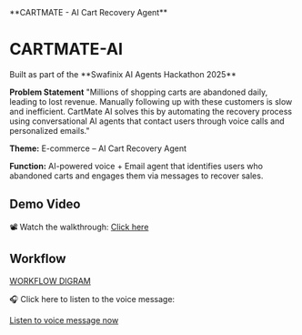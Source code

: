 <!DOCTYPE html>
<html>
<head>
  **CARTMATE - AI Cart Recovery Agent**
</head>
<body>
  <h1>CARTMATE-AI</h1>
  Built as part of the **Swafinix AI Agents Hackathon 2025**
  
  **Problem Statement**
"Millions of shopping carts are abandoned daily, leading to lost revenue. Manually following up with these customers is slow and inefficient.
CartMate AI solves this by automating the recovery process using conversational AI agents that contact users through voice calls and personalized emails."

  <p><strong>Theme:</strong> E-commerce – AI Cart Recovery Agent</p>
  <p><strong>Function:</strong> AI-powered voice + Email agent that identifies users who abandoned carts and engages them via messages to recover sales.</p>

  <h2>Demo Video</h2>
  <p>📽️ Watch the walkthrough: <a href="https://www.loom.com/share/329b11aa699f4fb7b21ca32e4afec325?sid=13731351-e8ad-42e5-a53e-df4f220a198b" target="_blank">Click here</a></p>

  <h2>Workflow</h2>
  <p><a href="https://excalidraw.com/#room=898cf2adab7cbdda8d73,BzEf2xNfSr8b3chzA_2fWg" target="_blank">WORKFLOW DIGRAM</a></p>
  <p>🎧 Click here to listen to the voice message:</p>
<p><a href="https://drive.google.com/file/d/1a0lzIawdUaeZNRnwjcZWT18_z_iNiNL2/view?usp=sharing" target="_blank">Listen to voice message now</a></p>

</body>
</html>
